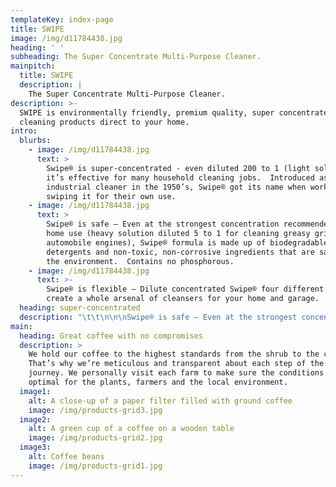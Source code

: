 ```yaml
---
templateKey: index-page
title: SWIPE
image: /img/d11784438.jpg
heading: ' '
subheading: The Super Concentrate Multi-Purpose Cleaner.
mainpitch:
  title: SWIPE
  description: |
    The Super Concentrate Multi-Purpose Cleaner.
description: >-
  SWIPE is environmentally friendly, premium quality, super concentrated
  cleaning products direct to your home.
intro:
  blurbs:
    - image: /img/d11784438.jpg
      text: >
        Swipe® is super-concentrated - even diluted 200 to 1 (light solution),
        it’s effective for many household cleaning jobs.  Introduced as an
        industrial cleaner in the 1950’s, Swipe® got its name when workers began
        swiping it for their own use.
    - image: /img/d11784438.jpg
      text: >
        Swipe® is safe – Even at the strongest concentration recommended for
        home use (heavy solution diluted 5 to 1 for cleaning greasy grills and
        automobile engines), Swipe® formula is made up of biodegradable
        detergents and non-toxic, non-corrosive ingredients that are safe for
        the environment.  Contains no phosphorous.
    - image: /img/d11784438.jpg
      text: >-
        Swipe® is flexible – Dilute concentrated Swipe® four different ways to
        create a whole arsenal of cleansers for your home and garage. 
  heading: super-concentrated
  description: "\t\t\n\n\nSwipe® is safe – Even at the strongest concentration recommended for home use (heavy solution diluted 5 to 1 for cleaning greasy grills and automobile engines), Swipe® formula is made up of biodegradable detergents and non-toxic, non-corrosive ingredients that are safe for the environment.  Contains no phosphorous.\n\nSwipe® is flexible – Dilute concentrated Swipe® four different ways to create a whole arsenal of cleansers for your home and garage. "
main:
  heading: Great coffee with no compromises
  description: >
    We hold our coffee to the highest standards from the shrub to the cup.
    That’s why we’re meticulous and transparent about each step of the coffee’s
    journey. We personally visit each farm to make sure the conditions are
    optimal for the plants, farmers and the local environment.
  image1:
    alt: A close-up of a paper filter filled with ground coffee
    image: /img/products-grid3.jpg
  image2:
    alt: A green cup of a coffee on a wooden table
    image: /img/products-grid2.jpg
  image3:
    alt: Coffee beans
    image: /img/products-grid1.jpg
---
```


